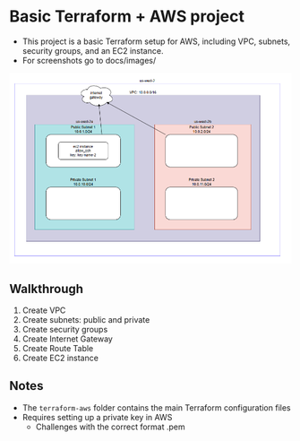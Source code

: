 # Basic Terraform + AWS project
* This project is a basic Terraform setup for AWS, including VPC, subnets, security groups, and an EC2 instance.
* For screenshots go to docs/images/

![Infrastructure Diagram](diagram.png)

## Walkthrough

1. Create VPC
2. Create subnets: public and private
3. Create security groups
4. Create Internet Gateway
5. Create Route Table
6. Create EC2 instance

## Notes
- The `terraform-aws` folder contains the main Terraform configuration files
- Requires setting up a private key in AWS
  - Challenges with the correct format .pem